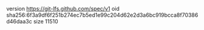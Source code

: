 version https://git-lfs.github.com/spec/v1
oid sha256:6f3a9df6f251b274ec7b5ed1e99c204d62e2d3a6bc919bcca8f70386d46daa3c
size 11510
